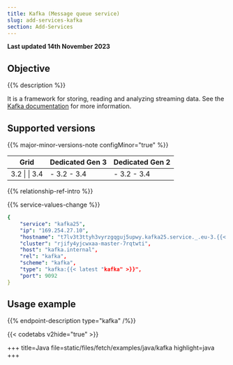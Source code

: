 ```yaml
---
title: Kafka (Message queue service)
slug: add-services-kafka
section: Add-Services
---
```


**Last updated 14th November 2023**



## Objective  

{{% description %}}

It is a framework for storing, reading and analyzing streaming data. See the [Kafka documentation](https://kafka.apache.org/documentation) for more information.

## Supported versions

{{% major-minor-versions-note configMinor="true" %}}


<!-- API Version 1 -->

<table>
    <thead>
        <tr>
            <th>Grid</th>
            <th>Dedicated Gen 3</th>
            <th>Dedicated Gen 2</th>
        </tr>
    </thead>
    <tbody>
        <tr>
            <td>3.2 |  
|  3.4</td>
            <td>- 3.2  
- 3.4</td>
            <td>- 3.2  
- 3.4</td>
        </tr>
    </tbody>
</table>



{{% relationship-ref-intro %}}

{{% service-values-change %}}

```yaml
{
    "service": "kafka25",
    "ip": "169.254.27.10",
    "hostname": "t7lv3t3ttyh3vyrzgqguj5upwy.kafka25.service._.eu-3.{{< vendor/urlraw "hostname" >}}",
    "cluster": "rjify4yjcwxaa-master-7rqtwti",
    "host": "kafka.internal",
    "rel": "kafka",
    "scheme": "kafka",
    "type": "kafka:{{< latest "kafka" >}}",
    "port": 9092
}
```

## Usage example

{{% endpoint-description type="kafka" /%}}

{{< codetabs v2hide="true" >}}

+++
title=Java
file=static/files/fetch/examples/java/kafka
highlight=java
+++


